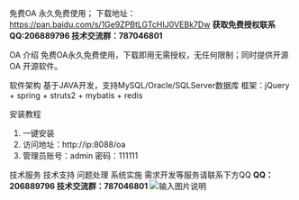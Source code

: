免费OA 永久免费使用；
下载地址：https://pan.baidu.com/s/1Ge9ZPBtLGTcHIJ0VEBk7Dw
 **获取免费授权联系QQ:206889796 技术交流群：787046801** 

OA 介绍
免费OA永久免费使用，下载即用无需授权，无任何限制；同时提供开源OA 开源软件。

软件架构
基于JAVA开发，支持MySQL/Oracle/SQLServer数据库
框架：jQuery + spring + struts2 + mybatis + redis


安装教程

1. 一键安装
2. 访问地址：http://ip:8088/oa
3. 管理员账号：admin 密码：111111

技术服务
技术支持 问题处理 系统实施 需求开发等服务请联系下方QQ
 **QQ：206889796 技术交流群：787046801** 
![输入图片说明](https://images.gitee.com/uploads/images/2019/0904/091611_b274666d_5278225.png "屏幕截图.png")